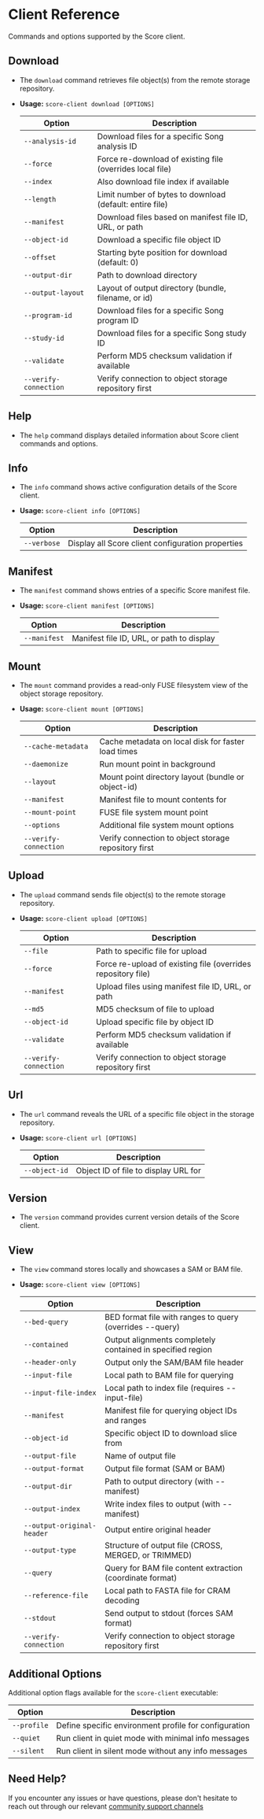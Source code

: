 # Client Reference

Commands and options supported by the Score client.

## Download

- The `download` command retrieves file object(s) from the remote storage repository.

- **Usage:** `score-client download [OPTIONS]`

    | Option | Description |
    |--------|-------------|
    | `--analysis-id` | Download files for a specific Song analysis ID |
    | `--force` | Force re-download of existing file (overrides local file) |
    | `--index` | Also download file index if available |
    | `--length` | Limit number of bytes to download (default: entire file) |
    | `--manifest` | Download files based on manifest file ID, URL, or path |
    | `--object-id` | Download a specific file object ID |
    | `--offset` | Starting byte position for download (default: 0) |
    | `--output-dir` | Path to download directory |
    | `--output-layout` | Layout of output directory (bundle, filename, or id) |
    | `--program-id` | Download files for a specific Song program ID |
    | `--study-id` | Download files for a specific Song study ID |
    | `--validate` | Perform MD5 checksum validation if available |
    | `--verify-connection` | Verify connection to object storage repository first |

## Help

- The `help` command displays detailed information about Score client commands and options.

## Info

- The `info` command shows active configuration details of the Score client.

- **Usage:** `score-client info [OPTIONS]`

    | Option | Description |
    |--------|-------------|
    | `--verbose` | Display all Score client configuration properties |

## Manifest

- The `manifest` command shows entries of a specific Score manifest file.

- **Usage:** `score-client manifest [OPTIONS]`

    | Option | Description |
    |--------|-------------|
    | `--manifest` | Manifest file ID, URL, or path to display |

## Mount

- The `mount` command provides a read-only FUSE filesystem view of the object storage repository.

- **Usage:** `score-client mount [OPTIONS]`

    | Option | Description |
    |--------|-------------|
    | `--cache-metadata` | Cache metadata on local disk for faster load times |
    | `--daemonize` | Run mount point in background |
    | `--layout` | Mount point directory layout (bundle or object-id) |
    | `--manifest` | Manifest file to mount contents for |
    | `--mount-point` | FUSE file system mount point |
    | `--options` | Additional file system mount options |
    | `--verify-connection` | Verify connection to object storage repository first |

## Upload

- The `upload` command sends file object(s) to the remote storage repository.

- **Usage:** `score-client upload [OPTIONS]`

    | Option | Description |
    |--------|-------------|
    | `--file` | Path to specific file for upload |
    | `--force` | Force re-upload of existing file (overrides repository file) |
    | `--manifest` | Upload files using manifest file ID, URL, or path |
    | `--md5` | MD5 checksum of file to upload |
    | `--object-id` | Upload specific file by object ID |
    | `--validate` | Perform MD5 checksum validation if available |
    | `--verify-connection` | Verify connection to object storage repository first |

## Url

- The `url` command reveals the URL of a specific file object in the storage repository.

- **Usage:** `score-client url [OPTIONS]`

    | Option | Description |
    |--------|-------------|
    | `--object-id` | Object ID of file to display URL for |

## Version

- The `version` command provides current version details of the Score client.

## View

- The `view` command stores locally and showcases a SAM or BAM file.

- **Usage:** `score-client view [OPTIONS]`

    | Option | Description |
    |--------|-------------|
    | `--bed-query` | BED format file with ranges to query (overrides --query) |
    | `--contained` | Output alignments completely contained in specified region |
    | `--header-only` | Output only the SAM/BAM file header |
    | `--input-file` | Local path to BAM file for querying |
    | `--input-file-index` | Local path to index file (requires --input-file) |
    | `--manifest` | Manifest file for querying object IDs and ranges |
    | `--object-id` | Specific object ID to download slice from |
    | `--output-file` | Name of output file |
    | `--output-format` | Output file format (SAM or BAM) |
    | `--output-dir` | Path to output directory (with --manifest) |
    | `--output-index` | Write index files to output (with --manifest) |
    | `--output-original-header` | Output entire original header |
    | `--output-type` | Structure of output file (CROSS, MERGED, or TRIMMED) |
    | `--query` | Query for BAM file content extraction (coordinate format) |
    | `--reference-file` | Local path to FASTA file for CRAM decoding |
    | `--stdout` | Send output to stdout (forces SAM format) |
    | `--verify-connection` | Verify connection to object storage repository first |

## Additional Options

Additional option flags available for the `score-client` executable:

| Option | Description |
|--------|-------------|
| `--profile` | Define specific environment profile for configuration |
| `--quiet` | Run client in quiet mode with minimal info messages |
| `--silent` | Run client in silent mode without any info messages |

## Need Help?

If you encounter any issues or have questions, please don't hesitate to reach out through our relevant [community support channels](/community/support)